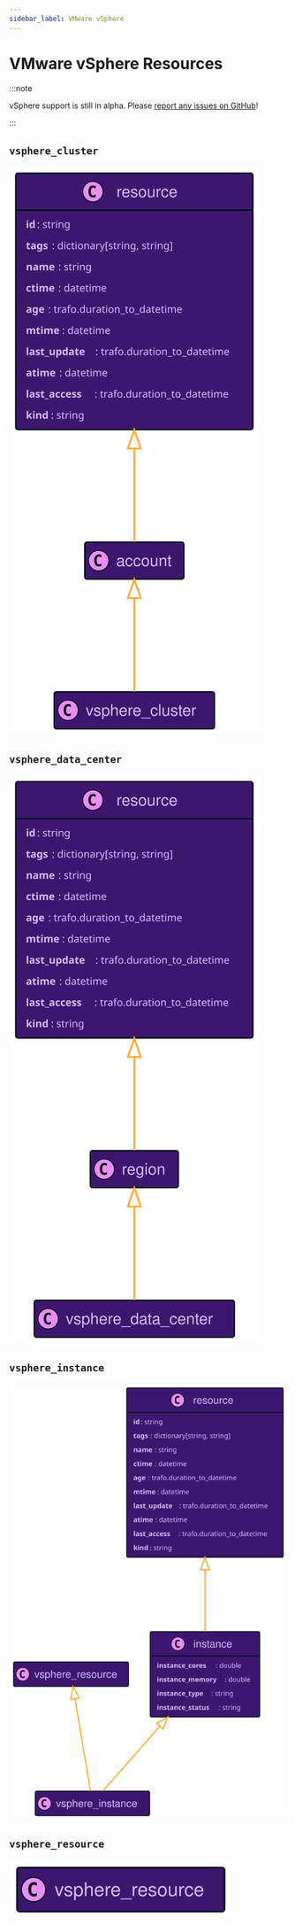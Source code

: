 ```yaml
---
sidebar_label: VMware vSphere
---
```


# VMware vSphere Resources

:::note

vSphere support is still in alpha. Please [report any issues on GitHub](https://github.com/someengineering/resoto/issues/new?assignees=&labels=bug&template=bug.yml)!

:::

## `vsphere_cluster`

![vsphere_cluster](./img/vsphere/vsphere_cluster.svg)

## `vsphere_data_center`

![vsphere_data_center](./img/vsphere/vsphere_data_center.svg)

## `vsphere_instance`

![vsphere_instance](./img/vsphere/vsphere_instance.svg)

## `vsphere_resource`

![vsphere_resource](./img/vsphere/vsphere_resource.svg)
